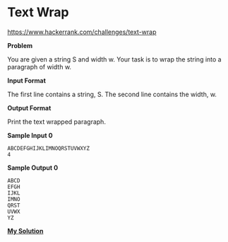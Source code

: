 # Text Wrap

https://www.hackerrank.com/challenges/text-wrap

**Problem**

You are given a string S and width w. 
Your task is to wrap the string into a paragraph of width w.

**Input Format**

The first line contains a string, S. 
The second line contains the width, w.

**Output Format**

Print the text wrapped paragraph.

**Sample Input 0**

```
ABCDEFGHIJKLIMNOQRSTUVWXYZ
4
```

**Sample Output 0**

```
ABCD
EFGH
IJKL
IMNO
QRST
UVWX
YZ
```

[**My Solution**](answer.py)
